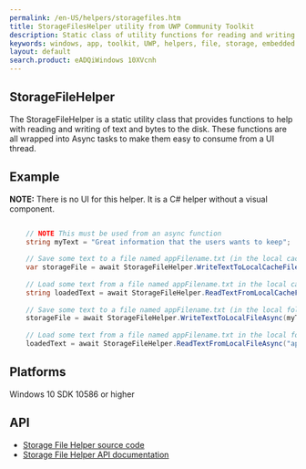 ```yaml
---
permalink: /en-US/helpers/storagefiles.htm
title: StorageFilesHelper utility from UWP Community Toolkit
description: Static class of utility functions for reading and writing text of bytes from files within UWP applications
keywords: windows, app, toolkit, UWP, helpers, file, storage, embedded file, read text, read bytes, write bytes, write text
layout: default
search.product: eADQiWindows 10XVcnh
---
```


## StorageFileHelper

The StorageFileHelper is a static utility class that provides functions to help with reading and writing of text and bytes to the disk.  These functions are all wrapped into Async tasks to make them easy to consume from a UI thread.


## Example

**NOTE:** There is no UI for this helper.  It is a C# helper without a visual component.

```C#

	// NOTE This must be used from an async function
	string myText = "Great information that the users wants to keep";
	
	// Save some text to a file named appFilename.txt (in the local cache folder)
	var storageFile = await StorageFileHelper.WriteTextToLocalCacheFileAsync(myText, "appFilename.txt");
	
	// Load some text from a file named appFilename.txt in the local cache folder	
	string loadedText = await StorageFileHelper.ReadTextFromLocalCacheFileAsync("appFilename.txt");
	
	// Save some text to a file named appFilename.txt (in the local folder)
	storageFile = await StorageFileHelper.WriteTextToLocalFileAsync(myText, "appFilename.txt");
	
	// Load some text from a file named appFilename.txt in the local folder	
	loadedText = await StorageFileHelper.ReadTextFromLocalFileAsync("appFilename.txt");

```

## Platforms

Windows 10 SDK 10586 or higher

## API
* [Storage File Helper source code](https://github.com/Microsoft/UWPCommunityToolkit/blob/master/Microsoft.Toolkit.Uwp/Helpers/StorageFileHelper.cs)
* [Storage File Helper API documentation](../api/Microsoft_Toolkit_Uwp_StorageFileHelper.htm)
